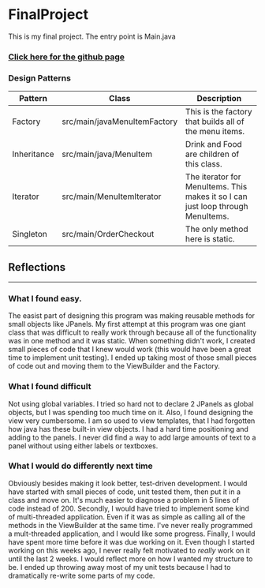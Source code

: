 # FinalProject
This is my final project.
The entry point is Main.java

### [Click here for the github page](https://github.com/pecuniam1/FinalProject)

### Design Patterns
| Pattern | Class | Description |
| --------- | -------- | ------------|
| Factory | src/main/javaMenuItemFactory | This is the factory that builds all of the menu items. |
| Inheritance | src/main/java/MenuItem | Drink and Food are children of this class. |
| Iterator | src/main/MenuItemIterator | The iterator for MenuItems. This makes it so I can just loop through MenuItems. |
| Singleton | src/main/OrderCheckout | The only method here is static. |

## Reflections
---
### **What I found easy.**
The easist part of designing this program was making reusable methods for small objects like JPanels. My first attempt at this program was one giant class that was difficult to really work through because all of the functionality was in one method and it was static. When something didn't work, I created small pieces of code that I knew would work (this would have been a great time to implement unit testing). I ended up taking most of those small pieces of code out and moving them to the ViewBuilder and the Factory.
### **What I found difficult**
Not using global variables. I tried so hard not to declare 2 JPanels as global objects, but I was spending too much time on it. Also, I found designing the view very cumbersome. I am so used to view templates, that I had forgotten how java has these built-in view objects. I had a hard time positioning and adding to the panels. I never did find a way to add large amounts of text to a panel without using either labels or textboxes.
### **What I would do differently next time**
Obviously besides making it look better, test-driven development. I would have started with small pieces of code, unit tested them, then put it in a class and move on. It\'s much easier to diagnose a problem in 5 lines of code instead of 200. Secondly, I would have tried to implement some kind of multi-threaded application. Even if it was as simple as calling all of the methods in the ViewBuilder at the same time. I\'ve never really programmed a mult-threaded application, and I would like some progress. Finally, I would have spent more time before it was due working on it. Even though I started working on this weeks ago, I never really felt motivated to *really* work on it until the last 2 weeks. I would reflect more on how I wanted my structure to be. I ended up throwing away most of my unit tests because I had to dramatically re-write some parts of my code.